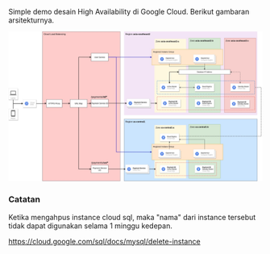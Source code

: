 Simple demo desain High Availability di Google Cloud. Berikut gambaran arsitekturnya.

![Arsitektur](arsitektur.jpg)

### Catatan
Ketika mengahpus instance cloud sql, maka "nama" dari instance tersebut tidak dapat digunakan selama 1 minggu kedepan.

https://cloud.google.com/sql/docs/mysql/delete-instance